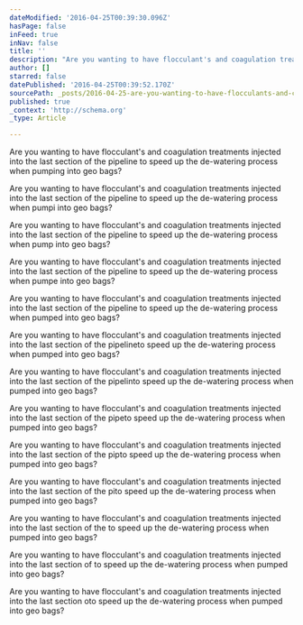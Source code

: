```yaml
---
dateModified: '2016-04-25T00:39:30.096Z'
hasPage: false
inFeed: true
inNav: false
title: ''
description: "Are you wanting to have flocculant's and coagulation treatments injected into the last section of the pipeline to speed up the de-watering process when pumping into geo bags?"
author: []
starred: false
datePublished: '2016-04-25T00:39:52.170Z'
sourcePath: _posts/2016-04-25-are-you-wanting-to-have-flocculants-and-coagulation-treatme.md
published: true
_context: 'http://schema.org'
_type: Article

---
```

Are you wanting to have flocculant's and coagulation treatments injected into the last section of the pipeline to speed up the de-watering process when pumping into geo bags?

Are you wanting to have flocculant's and coagulation treatments injected into the last section of the pipeline to speed up the de-watering process when pumpi into geo bags?

Are you wanting to have flocculant's and coagulation treatments injected into the last section of the pipeline to speed up the de-watering process when pump into geo bags?

Are you wanting to have flocculant's and coagulation treatments injected into the last section of the pipeline to speed up the de-watering process when pumpe into geo bags?

Are you wanting to have flocculant's and coagulation treatments injected into the last section of the pipeline to speed up the de-watering process when pumped into geo bags?

Are you wanting to have flocculant's and coagulation treatments injected into the last section of the pipelineto speed up the de-watering process when pumped into geo bags?

Are you wanting to have flocculant's and coagulation treatments injected into the last section of the pipelinto speed up the de-watering process when pumped into geo bags?

Are you wanting to have flocculant's and coagulation treatments injected into the last section of the pipeto speed up the de-watering process when pumped into geo bags?

Are you wanting to have flocculant's and coagulation treatments injected into the last section of the pipto speed up the de-watering process when pumped into geo bags?

Are you wanting to have flocculant's and coagulation treatments injected into the last section of the pito speed up the de-watering process when pumped into geo bags?

Are you wanting to have flocculant's and coagulation treatments injected into the last section of the to speed up the de-watering process when pumped into geo bags?

Are you wanting to have flocculant's and coagulation treatments injected into the last section of to speed up the de-watering process when pumped into geo bags?

Are you wanting to have flocculant's and coagulation treatments injected into the last section oto speed up the de-watering process when pumped into geo bags?
